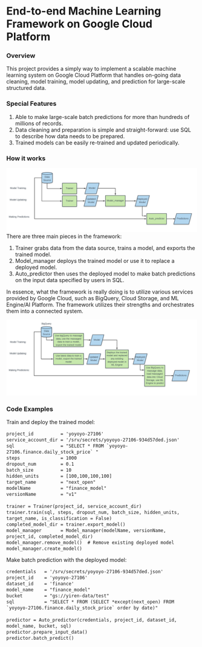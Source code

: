 # End-to-end Machine Learning Framework on Google Cloud Platform

### Overview
This project provides a simply way to implement a scalable machine learning system on Google Cloud Platform that handles on-going data cleaning, model training, model updating, and prediction for large-scale structured data.

### Special Features
1. Able to make large-scale batch predictions for more than hundreds of millions of records. 
2. Data cleaning and preparation is simple and straight-forward: use SQL to describe how data needs to be prepared.
3. Trained models can be easily re-trained and updated periodically.

### How it works
![alt text](https://github.com/matthew-lyr/end_to_end_machine_learning_framework/blob/main/End_to_end_ml_high_level_flowchart.PNG
)
There are three main pieces in the framework:
1. Trainer grabs data from the data source, trains a model, and exports the trained model.
2. Model_manager deploys the trained model or use it to replace a deployed model.
3. Auto_predictor then uses the deployed model to make batch predictions on the input data specified by users in SQL.

In essence, what the framework is really doing is to utilize various services provided by Google Cloud, such as BigQuery, Cloud Storage, and ML Engine/AI Platform. The framework utilizes their strengths and orchestrates them into a connected system. 

![alt text](https://github.com/matthew-lyr/end_to_end_machine_learning_framework/blob/main/End_to_end_ml_detailed_flowchart.PNG
)


### Code Examples

Train and deploy the trained model:
```
project_id          = 'yoyoyo-27106'                                               
service_account_dir = '/srv/secrets/yoyoyo-27106-934d57ded.json'
sql                 = "SELECT * FROM `yoyoyo-27106.finance.daily_stock_price` "
steps               = 1000
dropout_num         = 0.1
batch_size          = 10
hidden_units        = [100,100,100,100]
target_name         = "next_open"
modelName           = "finance_model"
versionName         = "v1"

trainer = Trainer(project_id, service_account_dir)
trainer.train(sql, steps, dropout_num, batch_size, hidden_units, target_name, is_classification = False)
completed_model_dir = trainer.export_model()
model_manager       = Model_manager(modelName, versionName, project_id, completed_model_dir)
model_manager.remove_model()  # Remove existing deployed model
model_manager.create_model()
```

Make batch prediction with the deployed model:

```
credentials   = '/srv/secrets/yoyoyo-27106-934d57ded.json'
project_id    = 'yoyoyo-27106' 
dataset_id    = 'finance'
model_name    = "finance_model"
bucket        = "gs://yiren-data/test"
sql           = "SELECT * FROM (SELECT *except(next_open) FROM `yoyoyo-27106.finance.daily_stock_price` order by date)"

predictor = Auto_predictor(credentials, project_id, dataset_id, model_name, bucket, sql)
predictor.prepare_input_data()
predictor.batch_predict()
```

